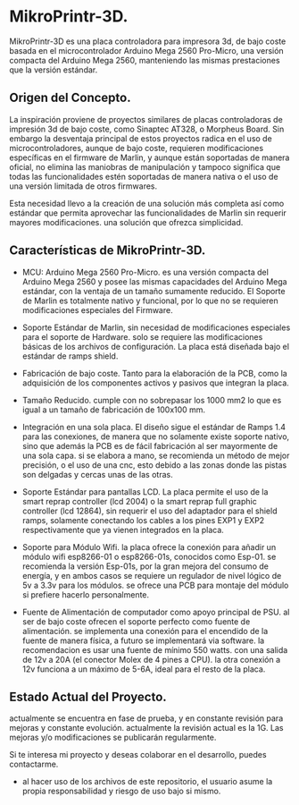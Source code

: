 # MikroPrintr-3D.


MikroPrintr-3D es una placa controladora para impresora 3d, de bajo coste basada en el microcontrolador Arduino Mega 2560 Pro-Micro, una versión compacta del Arduino Mega 2560, manteniendo las mismas prestaciones que la versión estándar. 
 

## Origen del Concepto. 

La inspiración proviene de proyectos similares de placas controladoras de impresión 3d de bajo coste, como Sinaptec AT328, o Morpheus Board.
Sin embargo la desventaja principal de estos proyectos radica en el uso de microcontroladores, aunque de bajo coste, requieren modificaciones específicas en el firmware de Marlin, y aunque están soportadas de manera oficial, no elimina las maniobras de manipulación y tampoco significa que todas las funcionalidades estén soportadas de manera nativa o el uso de una versión limitada de otros firmwares.

Esta necesidad llevo a la creación de una solución más completa así como estándar que permita aprovechar las funcionalidades de Marlin sin requerir mayores modificaciones. una solución que ofrezca simplicidad.

## Características de MikroPrintr-3D.

- MCU: Arduino Mega 2560 Pro-Micro. es una versión compacta del Arduino Mega 2560 y posee las mismas capacidades del Arduino Mega estándar, con la ventaja de un tamaño sumamente reducido. El Soporte de Marlin es totalmente nativo y funcional, por lo que no se requieren modificaciones especiales del Firmware.

- Soporte Estándar de Marlin, sin necesidad de modificaciones especiales para el soporte de Hardware. 
solo se requiere las modificaciones básicas de los archivos de configuración.
La placa está diseñada bajo el estándar de ramps shield.

- Fabricación de bajo coste. Tanto para la elaboración de la PCB, como la adquisición de los componentes activos y pasivos que integran la placa. 

- Tamaño Reducido. cumple con no sobrepasar los 1000 mm2 lo que es igual a un tamaño de fabricación de 100x100 mm. 

- Integración en una sola placa. El diseño sigue el estándar de Ramps 1.4 para las conexiones, de manera que no solamente existe soporte nativo, sino que además la PCB es de fácil fabricación al ser mayormente de una sola capa. si se elabora a mano, se recomienda un método de mejor precisión, o el uso de una cnc, esto debido a las zonas donde las pistas son delgadas y cercas unas de las otras.

- Soporte Estándar para pantallas LCD. La placa permite el uso de la smart reprap controller (lcd 2004) o la smart reprap full graphic controller (lcd 12864), sin requerir el uso del adaptador para el shield ramps, solamente conectando los cables a los pines EXP1 y EXP2 respectivamente que ya vienen integrados en la placa. 
 
- Soporte para Módulo Wifi. la placa ofrece la conexión para añadir un módulo wifi esp8266-01 o esp8266-01s, conocidos como Esp-01. se recomienda la versión Esp-01s, por la gran mejora del consumo de energía, y en ambos casos se requiere un regulador de nivel lógico de 5v a 3.3v para los módulos. se ofrece una PCB para montaje del módulo si prefiere hacerlo personalmente. 

- Fuente de Alimentación de computador como apoyo principal de PSU. al ser de bajo coste ofrecen el soporte perfecto como fuente de alimentación. se implementa una conexión para el encendido de la fuente de manera física, a futuro se implementará via software. la recomendacion es usar una fuente de mínimo 550 watts. con una salida de 12v a 20A (el conector Molex de 4 pines a CPU). 
la otra conexión a 12v funciona a un máximo de 5-6A, ideal para el resto de la placa. 


## Estado Actual del Proyecto.

actualmente se encuentra en fase de prueba, y en constante revisión para mejoras y constante evolución.
actualmente la revisión actual es la 1G. 
Las mejoras y/o modificaciones se publicarán regularmente. 

Si te interesa mi proyecto y deseas colaborar en el desarrollo, puedes contactarme. 

* al hacer uso de los archivos de este repositorio, el usuario asume la propia responsabilidad y riesgo de uso bajo si mismo. 

